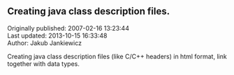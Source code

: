 ## Creating java class description files.  
Originally published: 2007-02-16 13:23:44  
Last updated: 2013-10-15 16:33:48  
Author: Jakub Jankiewicz  
  
Creating java class description files (like C/C++ headers) in html format, link together with data types.
